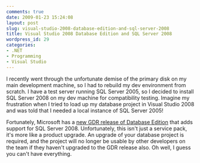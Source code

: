 ```yaml
---
comments: true
date: 2009-01-23 15:24:08
layout: post
slug: visual-studio-2008-database-edition-and-sql-server-2008
title: Visual Studio 2008 Database Edition and SQL Server 2008
wordpress_id: 29
categories:
- .NET
- Programming
- Visual Studio
---
```


I recently went through the unfortunate demise of the primary disk on my main development machine, so I had to rebuild my dev environment from scratch. I have a test server running SQL Server 2005, so I decided to install SQL Server 2008 on my dev machine for compatibility testing. Imagine my frustration when I tried to load up my database project in Visual Studio 2008 and was told that I needed a local instance of SQL Server 2005!

Fortunately, Microsoft has a [new GDR release of Database Edition](http://blogs.msdn.com/gertd/archive/2008/11/25/visual-studio-team-system-2008-database-edition-gdr-rtm.aspx) that adds support for SQL Server 2008. Unfortunately, this isn't just a service pack, it's more like a product upgrade. An upgrade of your database project is required, and the project will no longer be usable by other developers on the team if they haven't upgraded to the GDR release also. Oh well, I guess you can't have everything.
